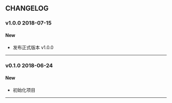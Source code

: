 ## CHANGELOG

### v1.0.0 2018-07-15

#### New

* 发布正式版本 v1.0.0

------

### v0.1.0 2018-06-24

#### New

* 初始化项目

------